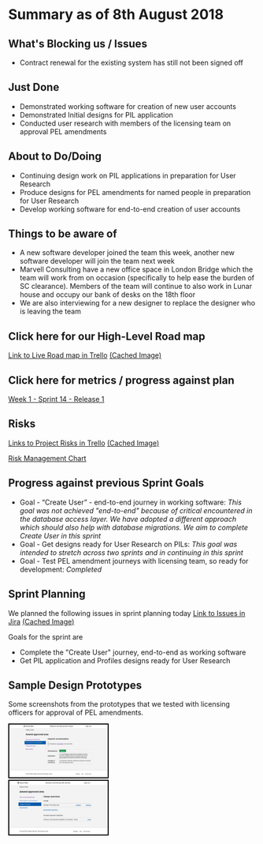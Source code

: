 # Summary as of 8th August 2018 
## What's Blocking us / Issues
* Contract renewal for the existing system has still not been signed off

## Just Done
* Demonstrated working software for creation of new user accounts
* Demonstrated Initial designs for PIL application
* Conducted user research with members of the licensing team on approval PEL amendments

## About to Do/Doing
* Continuing design work on PIL applications in preparation for User Research
* Produce designs for PEL amendments for named people in preparation for User Research
* Develop working software for end-to-end creation of user accounts

## Things to be aware of
* A new software developer joined the team this week, another new software developer will join the team next week
* Marvell Consulting have a new office space in London Bridge which the team will work from on occasion (specifically to help ease the burden of SC clearance).  Members of the team will continue to also work in Lunar house and occupy our bank of desks on the 18th floor
* We are also interviewing for a new designer to replace the designer who is leaving the team

## Click here for our High-Level Road map
[Link to Live Road map in Trello](https://trello.com/b/gDQdE01u/asl-roadmap)    [\(Cached Image\)](graphs/ASLRoadMap08082018.jpg)

## Click here for metrics / progress against plan
[Week 1 - Sprint 14 - Release 1](graphs/progress08082018.png)

## Risks
[Links to Project Risks in Trello](https://trello.com/b/VuFuCL7t/risk-register-and-kpis-asl-delivery)    [\(Cached Image\)](graphs/ASLRiskRegister08082018.jpg)

[Risk Management Chart](graphs/risk08082018.png)


## Progress against previous Sprint Goals

* Goal - “Create User” - end-to-end journey in working software:
*This goal was not achieved "end-to-end" because of critical encountered in the database access layer. We have adopted a different approach which should also help with database migrations. We aim to complete Create User in this sprint*
* Goal - Get designs ready for User Research on PILs:
*This goal was intended to stretch across two sprints and in continuing in this sprint*
* Goal - Test PEL amendment journeys with licensing team, so ready for development:
*Completed*

## Sprint Planning
We planned the following issues in sprint planning today [Link to Issues in Jira](https://jira.digital.homeoffice.gov.uk/secure/RapidBoard.jspa?rapidView=261)    [\(Cached Image\)](graphs/sprint08082018.png)

Goals for the sprint are
* Complete the "Create User" journey, end-to-end as working software
* Get PIL application and Profiles designs ready for User Research

## Sample Design Prototypes
Some screenshots from the prototypes that we tested with licensing officers for approval of PEL amendments.

<a href="graphs/proto1_08082018.png"><img src="graphs/proto1_08082018.png" alt="HTML5 Icon" width="200" style="border:2px solid black" /></a>
<br>
<a href="graphs/proto2_08082018.png"><img src="graphs/proto2_08082018.png" alt="HTML5 Icon" width="200" style="border:2px solid black" /></a>
